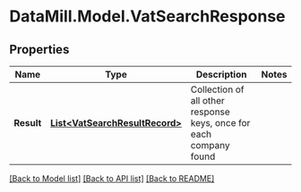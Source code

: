 # DataMill.Model.VatSearchResponse
## Properties

Name | Type | Description | Notes
------------ | ------------- | ------------- | -------------
**Result** | [**List&lt;VatSearchResultRecord&gt;**](VatSearchResultRecord.md) | Collection of all other response keys, once for each company found | 

[[Back to Model list]](../README.md#documentation-for-models) [[Back to API list]](../README.md#documentation-for-api-endpoints) [[Back to README]](../README.md)


